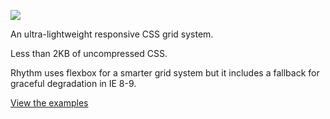![](http://dfmcphee.github.io/rhythm/img/logo.svg)

An ultra-lightweight responsive CSS grid system.

Less than 2KB of uncompressed CSS.

Rhythm uses flexbox for a smarter grid system but it includes a fallback for graceful degradation in IE 8-9.

[View the examples](http://dfmcphee.github.io/rhythm/)
